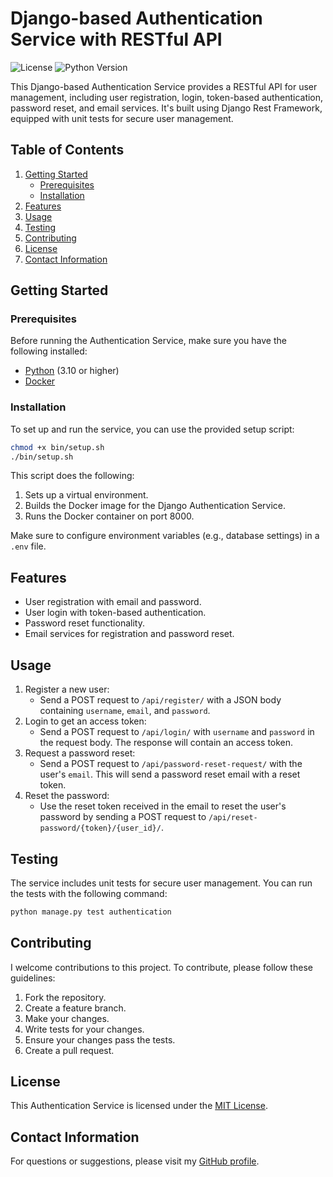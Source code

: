 # Django-based Authentication Service with RESTful API

![License](https://img.shields.io/badge/License-MIT-blue.svg)
![Python Version](https://img.shields.io/badge/Python-3.10-green)


This Django-based Authentication Service provides a RESTful API for user management, including user registration, login, token-based authentication, password reset, and email services. It's built using Django Rest Framework, equipped with unit tests for secure user management.

## Table of Contents

1. [Getting Started](#getting-started)
   - [Prerequisites](#prerequisites)
   - [Installation](#installation)
2. [Features](#features)
3. [Usage](#usage)
4. [Testing](#testing)
5. [Contributing](#contributing)
6. [License](#license)
7. [Contact Information](#contact-information)

## Getting Started

### Prerequisites

Before running the Authentication Service, make sure you have the following installed:

- [Python](https://www.python.org/) (3.10 or higher)
- [Docker](https://www.docker.com/)

### Installation

To set up and run the service, you can use the provided setup script:

```bash
chmod +x bin/setup.sh
./bin/setup.sh
```

This script does the following:

1. Sets up a virtual environment.
2. Builds the Docker image for the Django Authentication Service.
3. Runs the Docker container on port 8000.

Make sure to configure environment variables (e.g., database settings) in a `.env` file.

## Features

- User registration with email and password.
- User login with token-based authentication.
- Password reset functionality.
- Email services for registration and password reset.

## Usage

1. Register a new user:
   - Send a POST request to `/api/register/` with a JSON body containing `username`, `email`, and `password`.
2. Login to get an access token:
   - Send a POST request to `/api/login/` with `username` and `password` in the request body. The response will contain an access token.
3. Request a password reset:
   - Send a POST request to `/api/password-reset-request/` with the user's `email`. This will send a password reset email with a reset token.
4. Reset the password:
   - Use the reset token received in the email to reset the user's password by sending a POST request to `/api/reset-password/{token}/{user_id}/`.


## Testing

The service includes unit tests for secure user management. You can run the tests with the following command:

```bash
python manage.py test authentication
```

## Contributing

I welcome contributions to this project. To contribute, please follow these guidelines:
1. Fork the repository.
2. Create a feature branch.
3. Make your changes.
4. Write tests for your changes.
5. Ensure your changes pass the tests.
6. Create a pull request.

## License

This Authentication Service is licensed under the [MIT License](LICENSE).

## Contact Information

For questions or suggestions, please visit my [GitHub profile](https://github.com/munuhee).
